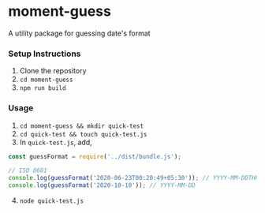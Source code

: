 # moment-guess
A utility package for guessing date's format

### Setup Instructions
1. Clone the repository
2. `cd moment-guess`
3. `npm run build`

### Usage
1. `cd moment-guess && mkdir quick-test`
2. `cd quick-test && touch quick-test.js`
3. In `quick-test.js`, add,
```javascript
const guessFormat = require('../dist/bundle.js');

// ISO 8601
console.log(guessFormat('2020-06-23T00:20:49+05:30')); // YYYY-MM-DDTHH:mm:ssZ
console.log(guessFormat('2020-10-10')); // YYYY-MM-DD
```
4. `node quick-test.js`
